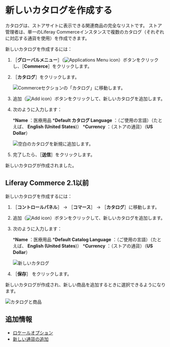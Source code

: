 # 新しいカタログを作成する

カタログは、ストアサイトに表示できる関連商品の完全なリストです。 ストア管理者は、単一のLiferay Commerceインスタンスで複数のカタログ（それぞれに対応する通貨を使用）を作成できます。

新しいカタログを作成するには：

1. ［**グローバルメニュー**］（![Applications Menu icon](../../images/icon-applications-menu.png)）ボタンをクリックし、［**Commerce**］をクリックします。
1. ［**カタログ**］をクリックします。

    ![Commerceセクションの「カタログ」に移動します。](./creating-a-new-catalog/images/03.png)

1. 追加（![Add icon](../../images/icon-add.png)）ボタンをクリックして、新しいカタログを追加します。
1. 次のように入力します：

    ***Name** ：医療用品
    ***Default カタログ Language** ：（ご使用の言語）（たとえば、 **English (United States**)）
    ***Currency** ：（ストアの通貨）（**US Dollar**）

    ![空白のカタログを新規に追加します。](./creating-a-new-catalog/images/04.png)

1. 完了したら、［**送信**］をクリックします。

新しいカタログが作成されました。

<a name="liferay-commerce-21-and-below" />

## Liferay Commerce 2.1以前

新しいカタログを作成するには：

1. ［**コントロールパネル**］ → ［**コマース**］ → ［**カタログ**］に移動します。
1. 追加（![Add icon](../../images/icon-add.png)）ボタンをクリックして、新しいカタログを追加します。
1. 次のように入力します：

    ***Name** ：医療用品
    ***Default Catalog Language** ：（ご使用の言語）（たとえば、 **English (United States**)）
    ***Currency** ：（ストアの通貨）（**US Dollar**）

    ![新しいカタログ](./creating-a-new-catalog/images/01.png)

1. ［**保存**］ をクリックします。

新しいカタログが作成され、新しい商品を追加するときに選択できるようになります。

![カタログと商品](./creating-a-new-catalog/images/02.png)

<a name="additional-information" />

## 追加情報

* [ロケールオプション](../../store-administration/locale-options.md)
* [新しい通貨の追加](../../store-administration/currencies/adding-a-new-currency.md)
